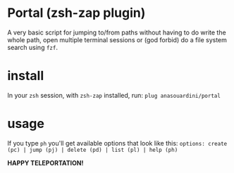 # Portal (zsh-zap plugin)

A very basic script for jumping to/from paths without having to do write the whole path, open multiple terminal sessions or (god forbid) do a file system search using `fzf`.

# install
In your `zsh` session, with `zsh-zap` installed, run: `plug anasouardini/portal`

# usage
If you type `ph` you'll get available options that look like this:
`options: create (pc) | jump (pj) | delete (pd) | list (pl) | help (ph)`

**HAPPY TELEPORTATION!**